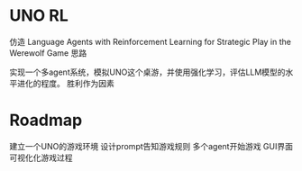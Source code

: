 # UNO RL
仿造 Language Agents with Reinforcement Learning for  Strategic Play in the Werewolf Game 思路 

实现一个多agent系统，模拟UNO这个桌游，并使用强化学习，评估LLM模型的水平进化的程度。
胜利作为因素

# Roadmap
建立一个UNO的游戏环境
设计prompt告知游戏规则
多个agent开始游戏
GUI界面可视化化游戏过程
